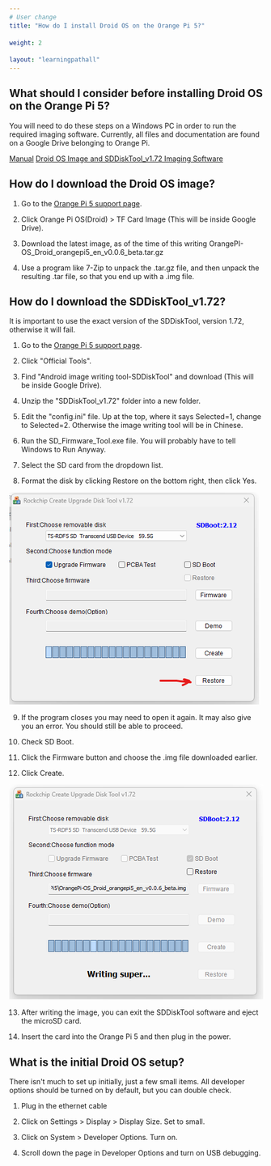 ```yaml
---
# User change
title: "How do I install Droid OS on the Orange Pi 5?"

weight: 2

layout: "learningpathall"
---
```


## What should I consider before installing Droid OS on the Orange Pi 5?

You will need to do these steps on a Windows PC in order to run the required imaging software.
Currently, all files and documentation are found on a Google Drive belonging to Orange Pi.

[Manual](https://drive.google.com/drive/folders/1Bre2q0bGgXQuQlYaYDMvwstpvtHLmcgX)
[Droid OS Image and SDDiskTool_v1.72 Imaging Software](http://www.orangepi.org/html/hardWare/computerAndMicrocontrollers/service-and-support/Orange-pi-5.html)

## How do I download the Droid OS image?

1. Go to the [Orange Pi 5 support page](http://www.orangepi.org/html/hardWare/computerAndMicrocontrollers/service-and-support/Orange-pi-5.html).

2. Click Orange Pi OS(Droid) > TF Card Image (This will be inside Google Drive).

3. Download the latest image, as of the time of this writing OrangePI-OS_Droid_orangepi5_en_v0.0.6_beta.tar.gz

4. Use a program like 7-Zip to unpack the .tar.gz file, and then unpack the resulting .tar file, so that you end up with a .img file.

## How do I download the SDDiskTool_v1.72?

It is important to use the exact version of the SDDiskTool, version 1.72, otherwise it will fail.

1. Go to the [Orange Pi 5 support page](http://www.orangepi.org/html/hardWare/computerAndMicrocontrollers/service-and-support/Orange-pi-5.html).

2. Click "Official Tools".

3. Find "Android image writing tool-SDDiskTool" and download (This will be inside Google Drive).

4. Unzip the "SDDiskTool_v1.72" folder into a new folder.

5. Edit the "config.ini" file. Up at the top, where it says Selected=1, change to Selected=2. Otherwise the image writing tool will be in Chinese.

6. Run the SD_Firmware_Tool.exe file. You will probably have to tell Windows to Run Anyway.

7. Select the SD card from the dropdown list.

8. Format the disk by clicking Restore on the bottom right, then click Yes.

![img1](imagetool1.png)

9. If the program closes you may need to open it again. It may also give you an error. You should still be able to proceed.

10. Check SD Boot.

11. Click the Firmware button and choose the .img file downloaded earlier.

12. Click Create.

![img2](imagetool2.png)

13. After writing the image, you can exit the SDDiskTool software and eject the microSD card.

14. Insert the card into the Orange Pi 5 and then plug in the power.

## What is the initial Droid OS setup?

There isn't much to set up initially, just a few small items. All developer options should be turned on by default, but you can double check.

1. Plug in the ethernet cable

2. Click on Settings > Display > Display Size. Set to small.

3. Click on System > Developer Options. Turn on.

4. Scroll down the page in Developer Options and turn on USB debugging.
